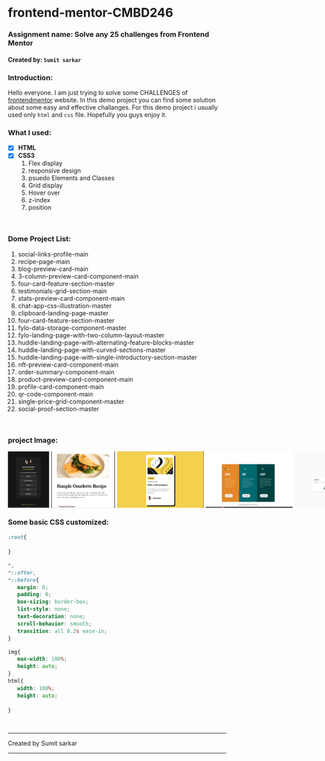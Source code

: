 <!-- ---markdown--  -->
# frontend-mentor-CMBD246
### __Assignment name:__   Solve any 25 challenges from Frontend Mentor
#### Created by: `Sumit sarkar`

### __Introduction__:
Hello everyone. I am just trying to solve some CHALLENGES of  [frontendmentor] website. In this demo project you can find some solution about some easy and effective challanges. For this demo project i usually used only `html` and `css` file. Hopefully you guys enjoy it.

<!-- ---link--- -->
[frontendmentor]:https://www.frontendmentor.io/home

### What I used:
- [X] __HTML__
- [X] __CSS3__   
     1. Flex display
     2. responsive design
     3. psuedo Elements and Classes
     4. Grid display
     5. Hover over
     6. z-index
     7. position
        
     
<br/>

### Dome Project List:
1. social-links-profile-main
2. recipe-page-main
3. blog-preview-card-main
4. 3-column-preview-card-component-main
5. four-card-feature-section-master
6. testimonials-grid-section-main
7. stats-preview-card-component-main
8. chat-app-css-illustration-master
9. clipboard-landing-page-master
10. four-card-feature-section-master
11. fylo-data-storage-component-master
12. fylo-landing-page-with-two-column-layout-master
13. huddle-landing-page-with-alternating-feature-blocks-master
14. huddle-landing-page-with-curved-sections-master
15. huddle-landing-page-with-single-introductory-section-master
16. nft-preview-card-component-main
17. order-summary-component-main
18. product-preview-card-component-main
19. profile-card-component-main
20. qr-code-component-main
21. single-price-grid-component-master
22. social-proof-section-master

<br/>

### project Image:
<div style="display:flex; gap:5px">
<img src="./img folder/social-page-main.png" alt="social-links-profile-main" width="200" height="130">

<img src="./img folder/recipe-page-main.png" alt="recipe-page-main" width="200" height="130">

<img src="./img folder/blog-priview-card-main.png" alt="blog-preview-card-main" width="200" height="130">
<img src="./img folder/image4.png" alt="3-column-preview-card-component-main" width="200" height="130">
<img src="./img folder/image 5.png" alt="four-card-feature-section-master
" width="200" height="130">
<img src="./img folder/testimonials-grid-section-main.png" alt="testimonials-grid-section-main
" width="200" height="130">
<img src="./img folder/stats-preview-card-component-main.png" alt="stats-preview-card-component-main
" width="200" height="130">
<img src="./img folder/chat-app-css-illustration-master.jpg" alt="chat-app-css-illustration-master
" width="200" height="130">
<img src="./img folder/clipboard-landing-page-master.jpg" alt="clipboard-landing-page-master
" width="200" height="130">
<img src="./img folder/fylo-data-storage-component-master.jpg" alt="fylo-data-storage-component-master
" width="200" height="130">
<img src="./img folder/fylo-data-storage-component-master.jpg" alt="fylo-data-storage-component-master
" width="200" height="130">
<img src="./img folder/fylo-landing-page-with-two-column-layout-master.jpg" alt="fylo-landing-page-with-two-column-layout-master
" width="200" height="130">
<img src="./img folder/huddle-landing-page-with-alternating-feature-blocks-master.jpg" alt="huddle-landing-page-with-alternating-feature-blocks-master
" width="200" height="130">
<img src="./img folder/huddle-landing-page-with-curved-sections-master.jpg" alt="huddle-landing-page-with-curved-sections-master
" width="200" height="130">
<img src="./img folder/huddle-landing-page-with-single-introductory-section-master.jpg" alt="huddle-landing-page-with-single-introductory-section-master
" width="200" height="130">
<img src="./img folder/nft-preview-card-component-main.jpg" alt="nft-preview-card-component-main" width="200" height="130">
<img src="./img folder/order-summary-component-main.jpg" alt="order-summary-component-main" width="200" height="130">

<img src="./img folder/product-preview-card-component-main.jpg" alt="product-preview-card-component-main" width="200" height="130">
<img src="./img folder/profile-card-component-main.jpg" alt="profile-card-component-main" width="200" height="130">
<img src="./img folder/qr-code-component-main.png" alt="qr-code-component-main" width="200" height="130">
<img src="./img folder/single-price-grid-component-master.jpg" alt="single-price-grid-component-master" width="200" height="130">
<img src="./img folder/social-proof-section-master.jpg" alt="social-proof-section-master" width="200" height="130">



</div>

### Some basic CSS customized:

 ```css
 :root{
   
 }
 ````
 ```css
 *, 
 *::after, 
 *::before{
    margin: 0;
    padding: 0;
    box-sizing: border-box; 
    list-style: none;
    text-decoration: none;
    scroll-behavior: smooth;
    transition: all 0.2s ease-in;   
}
 ````
 ``` css
img{
    max-width: 100%;
    height: auto;
}
html{
    width: 100%;
    height: auto;

}
 ````
<br/>

<hr/>
 <p>Created by Sumit sarkar </p>
<hr/>


 
 


   
























